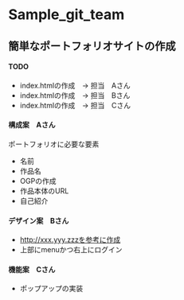 # Sample_git_team

## 簡単なポートフォリオサイトの作成
#### TODO

* index.htmlの作成　-> 担当　Aさん
* index.htmlの作成　-> 担当　Bさん
* index.htmlの作成　-> 担当　Cさん

#### 構成案　Aさん
ポートフォリオに必要な要素
- 名前
- 作品名
- OGPの作成
- 作品本体のURL
- 自己紹介

#### デザイン案　Bさん
* http://xxx.yyy.zzzを参考に作成
* 上部にmenuかつ右上にログイン


#### 機能案　Cさん

- ポップアップの実装